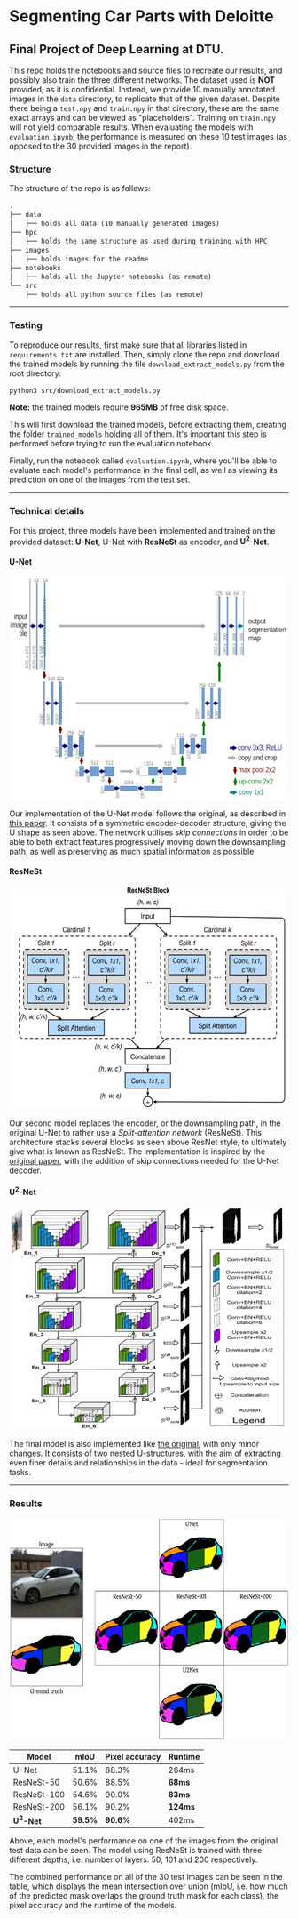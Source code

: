 # Segmenting Car Parts with Deloitte

## Final Project of Deep Learning at DTU.
This repo holds the notebooks and source files to recreate our results, and possibly also train the three different networks. The dataset used is **NOT** provided, as it is confidential. 
Instead, we provide 10 manually annotated images in the `data` directory, to replicate that of the given dataset. Despite there being a `test.npy` and `train.npy` in that directory, these are the same exact arrays and can be viewed as "placeholders". Training on `train.npy` will not yield comparable results.
When evaluating the models with `evaluation.ipynb`, the performance is measured on these 10 test images (as opposed to the 30 provided images in the report). 

### Structure
The structure of the repo is as follows:
```
.
├── data
│   ├── holds all data (10 manually generated images)
├── hpc
│   ├── holds the same structure as used during training with HPC
├── images
│   ├── holds images for the readme
├── notebooks
│   ├── holds all the Jupyter notebooks (as remote)
└── src
    ├── holds all python source files (as remote)
```


***
### Testing
To reproduce our results, first make sure that all libraries listed in `requirements.txt` are installed. Then, simply clone the repo and download the trained models by running the file `download_extract_models.py` from the root directory:
```bash
python3 src/download_extract_models.py
```
**Note:** the trained models require **965MB** of free disk space. 

This will first download the trained models, before extracting them, creating the folder `trained_models` holding all of them. It's important this step is performed before trying to run the evaluation notebook. 

Finally, run the notebook called `evaluation.ipynb`, where you'll be able to evaluate each model's performance in the final cell, as well as viewing its prediction on one of the images from the test set. 
***
### Technical details
For this project, three models have been implemented and trained on the provided dataset: **U-Net**, U-Net with **ResNeSt** as encoder, and $\mathbf{U^2}$**-Net**.

#### U-Net
<img src="images/unet.png" width="500" height="400"/>

Our implementation of the U-Net model follows the original, as described in [this paper](https://arxiv.org/abs/1505.04597). It consists of a symmetric encoder-decoder structure, giving the U shape as seen above. The network utilises *skip connections* in order to be able to both extract features progressively moving down the downsampling path, as well as preserving as much spatial information as possible.

#### ResNeSt
<img src="images/resnest.png" width="500" height="400"/>

Our second model replaces the encoder, or the downsampling path, in the original U-Net to rather use a *Split-attention network* (ResNeSt). This architecture stacks several blocks as seen above ResNet style, to ultimately give what is known as ResNeSt. The implementation is inspired by the [original paper](https://arxiv.org/abs/2004.08955), with the addition of skip connections needed for the U-Net decoder. 

#### $\mathbf{U^2}$**-Net**
<img src="images/u2net.png" width="500" height="400"/>

The final model is also implemented like [the original](https://arxiv.org/abs/2005.09007), with only minor changes. It consists of two nested U-structures, with the aim of extracting even finer details and relationships in the data - ideal for segmentation tasks. 
***
### Results
<img src="images/ex_result.png" width="550" height="400"/>

| **Model**                | **mIoU**  | **Pixel accuracy** | **Runtime** |
| ------------------------ | --------- | ------------------ | ----------- |
| U-Net                    | 51.1%     | 88.3%              | 264ms       |
| ResNeSt-50               | 50.6%     | 88.5%              | **68ms**    |
| ResNeSt-100              | 54.6%     | 90.0%              | **83ms**    |
| ResNeSt-200              | 56.1%     | 90.2%              | **124ms**   |
| $\mathbf{U^2}$**-Net**   | **59.5%** | **90.6%**          | 402ms       |

Above, each model's performance on one of the images from the original test data can be seen. The model using ResNeSt is trained with three different depths, i.e. number of layers: 50, 101 and 200 respectively. 

The combined performance on all of the 30 test images can be seen in the table, which displays the mean intersection over union (mIoU, i.e. how much of the predicted mask overlaps the ground truth mask for each class), the pixel accuracy and the runtime of the models. 
